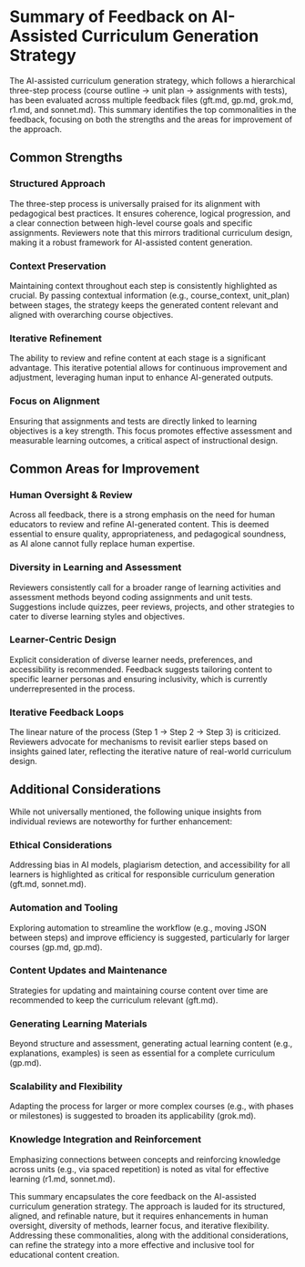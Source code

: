 # Summary of Feedback on AI-Assisted Curriculum Generation Strategy

The AI-assisted curriculum generation strategy, which follows a hierarchical three-step process (course outline → unit plan → assignments with tests), has been evaluated across multiple feedback files (gft.md, gp.md, grok.md, r1.md, and sonnet.md). This summary identifies the top commonalities in the feedback, focusing on both the strengths and the areas for improvement of the approach.

## Common Strengths

### Structured Approach

The three-step process is universally praised for its alignment with pedagogical best practices. It ensures coherence, logical progression, and a clear connection between high-level course goals and specific assignments. Reviewers note that this mirrors traditional curriculum design, making it a robust framework for AI-assisted content generation.

### Context Preservation

Maintaining context throughout each step is consistently highlighted as crucial. By passing contextual information (e.g., course_context, unit_plan) between stages, the strategy keeps the generated content relevant and aligned with overarching course objectives.

### Iterative Refinement

The ability to review and refine content at each stage is a significant advantage. This iterative potential allows for continuous improvement and adjustment, leveraging human input to enhance AI-generated outputs.

### Focus on Alignment

Ensuring that assignments and tests are directly linked to learning objectives is a key strength. This focus promotes effective assessment and measurable learning outcomes, a critical aspect of instructional design.

## Common Areas for Improvement

### Human Oversight & Review

Across all feedback, there is a strong emphasis on the need for human educators to review and refine AI-generated content. This is deemed essential to ensure quality, appropriateness, and pedagogical soundness, as AI alone cannot fully replace human expertise.

### Diversity in Learning and Assessment

Reviewers consistently call for a broader range of learning activities and assessment methods beyond coding assignments and unit tests. Suggestions include quizzes, peer reviews, projects, and other strategies to cater to diverse learning styles and objectives.

### Learner-Centric Design

Explicit consideration of diverse learner needs, preferences, and accessibility is recommended. Feedback suggests tailoring content to specific learner personas and ensuring inclusivity, which is currently underrepresented in the process.

### Iterative Feedback Loops

The linear nature of the process (Step 1 → Step 2 → Step 3) is criticized. Reviewers advocate for mechanisms to revisit earlier steps based on insights gained later, reflecting the iterative nature of real-world curriculum design.

## Additional Considerations

While not universally mentioned, the following unique insights from individual reviews are noteworthy for further enhancement:

### Ethical Considerations

Addressing bias in AI models, plagiarism detection, and accessibility for all learners is highlighted as critical for responsible curriculum generation (gft.md, sonnet.md).

### Automation and Tooling

Exploring automation to streamline the workflow (e.g., moving JSON between steps) and improve efficiency is suggested, particularly for larger courses (gp.md, gp.md).

### Content Updates and Maintenance

Strategies for updating and maintaining course content over time are recommended to keep the curriculum relevant (gft.md).

### Generating Learning Materials

Beyond structure and assessment, generating actual learning content (e.g., explanations, examples) is seen as essential for a complete curriculum (gp.md).

### Scalability and Flexibility

Adapting the process for larger or more complex courses (e.g., with phases or milestones) is suggested to broaden its applicability (grok.md).

### Knowledge Integration and Reinforcement

Emphasizing connections between concepts and reinforcing knowledge across units (e.g., via spaced repetition) is noted as vital for effective learning (r1.md, sonnet.md).

This summary encapsulates the core feedback on the AI-assisted curriculum generation strategy. The approach is lauded for its structured, aligned, and refinable nature, but it requires enhancements in human oversight, diversity of methods, learner focus, and iterative flexibility. Addressing these commonalities, along with the additional considerations, can refine the strategy into a more effective and inclusive tool for educational content creation.
